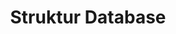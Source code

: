 ---
date:  ""
draft: false
title: "Struktur Database"
weight: 3
parted:
    name: ""
    goal: "Parted 1"
    desc: "Memahami struktur database, mengenal tabel, baris, kolom, serta praktik membuatnya."
    icon: ""
tasker:
    name: ""
    goal: "Parted 1"
    desc: "Mencari konsep dan prinsip dasar perpustakaan digital."
    icon: ""
assign:
    name: ""
    goal: "Parted 1"
    desc: "Membuat konsep dan prinsip dasar perpustakaan digital."
    icon: ""
metadata:
    author: ""
description: "Memahami struktur database, mengenal tabel, baris, kolom, serta praktik membuatnya."
---